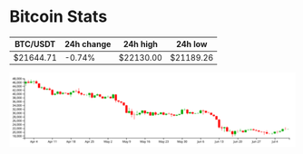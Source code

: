 # Bitcoin Stats

BTC/USDT|24h change|24h high|24h low|
|---|---|---|---|
|$21644.71|-0.74%|$22130.00|$21189.26|

<img src="./chart.svg">
